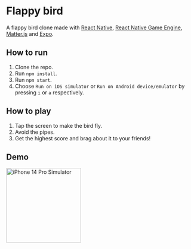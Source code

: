 # Flappy bird

A flappy bird clone made with [React Native](https://facebook.github.io/react-native/), [React Native Game Engine](https://www.npmjs.com/package/react-native-game-engine), [Matter.js](https://www.npmjs.com/package/matter-js) and [Expo](https://expo.dev/).

## How to run

1. Clone the repo.
2. Run `npm install`.
3. Run `npm start`.
4. Choose `Run on iOS simulator` or `Run on Android device/emulator` by pressing `i` or `a` respectively.

## How to play

1. Tap the screen to make the bird fly.
2. Avoid the pipes.
3. Get the highest score and brag about it to your friends!

## Demo
<img src="https://user-images.githubusercontent.com/61106644/212234531-c81a648d-0613-4133-ad8a-35485861008d.gif" alt="iPhone 14 Pro Simulator" width="200"/>
